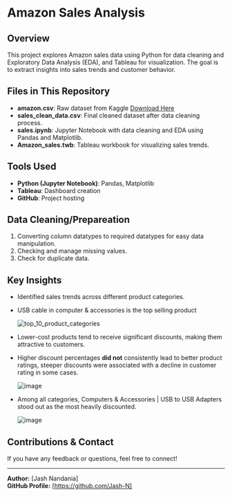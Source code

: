 # Amazon Sales Analysis

## Overview
This project explores Amazon sales data using Python for data cleaning and Exploratory Data Analysis (EDA), and Tableau for visualization. The goal is to extract insights into sales trends and customer behavior.

## Files in This Repository
- **amazon.csv**: Raw dataset from Kaggle [Download Here](https://www.kaggle.com/code/mehakiftikhar/amazon-sales-dataset-eda)
- **sales_clean_data.csv**: Final cleaned dataset after data cleaning process.
- **sales.ipynb**: Jupyter Notebook with data cleaning and EDA using Pandas and Matplotlib.
- **Amazon_sales.twb**: Tableau workbook for visualizing sales trends.

## Tools Used
- **Python (Jupyter Notebook)**: Pandas, Matplotlib
- **Tableau**: Dashboard creation
- **GitHub**: Project hosting

## Data Cleaning/Prepareation 
1. Converting column datatypes to required datatypes for easy data manipulation.
2. Checking and manage missing values.
3. Check for duplicate data.

## Key Insights
- Identified sales trends across different product categories.
- USB cable in computer & accessories is the top selling product
  
    ![top_10_product_categories](https://github.com/user-attachments/assets/7ecdb669-3b3d-4e4e-889e-93e52fdfa993)

- Lower-cost products tend to receive significant discounts, making them attractive to customers.

- Higher discount percentages **did not** consistently lead to better product ratings, steeper discounts were associated with a decline in customer rating in some cases.

    ![image](https://github.com/user-attachments/assets/16b8836e-aed8-49b0-abb5-9278c2f4eb65)
- Among all categories, Computers & Accessories | USB to USB Adapters stood out as the most heavily discounted.

    ![image](https://github.com/user-attachments/assets/49a7d800-8326-4d33-999e-91dac486bb14)


## Contributions & Contact
If you have any feedback or questions, feel free to connect!

---
**Author:** [Jash Nandania]  
**GitHub Profile:** [https://github.com/Jash-N]

